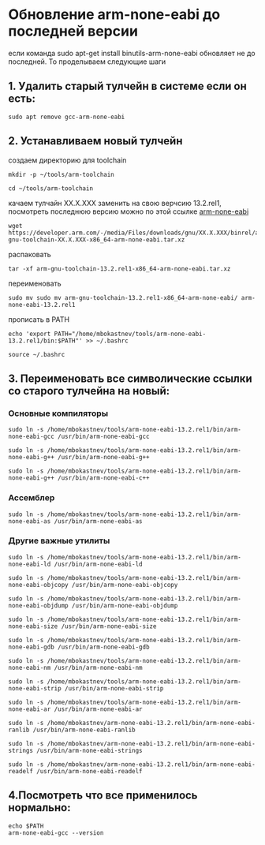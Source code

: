 # Обновление arm-none-eabi до последней версии 
если команда sudo apt-get install binutils-arm-none-eabi обновляет не до последней. То проделываем следующие шаги
## 1. Удалить старый тулчейн в системе если он есть:
```
sudo apt remove gcc-arm-none-eabi
```
## 2. Устанавливаем новый тулчейн
создаем директорию для toolchain
```
mkdir -p ~/tools/arm-toolchain
```
```
cd ~/tools/arm-toolchain
```
качаем тулчайн XX.X.XXX заменить на свою верчсию 13.2.rel1, посмотреть последнюю версию можно по этой ссылке [arm-none-eabi](https://developer.arm.com/downloads/-/arm-gnu-toolchain-downloads)
```
wget https://developer.arm.com/-/media/Files/downloads/gnu/XX.X.XXX/binrel/arm-gnu-toolchain-XX.X.XXX-x86_64-arm-none-eabi.tar.xz
```
распаковать
``` 
tar -xf arm-gnu-toolchain-13.2.rel1-x86_64-arm-none-eabi.tar.xz
```
переименовать
``` 
sudo mv sudo mv arm-gnu-toolchain-13.2.rel1-x86_64-arm-none-eabi/ arm-none-eabi-13.2.rel1
```

прописать в PATH
``` 
echo 'export PATH="/home/mbokastnev/tools/arm-none-eabi-13.2.rel1/bin:$PATH"' >> ~/.bashrc
```
```
source ~/.bashrc
```

## 3. Переименовать все символические ссылки со старого тулчейна на новый:

### Основные компиляторы
```
sudo ln -s /home/mbokastnev/tools/arm-none-eabi-13.2.rel1/bin/arm-none-eabi-gcc /usr/bin/arm-none-eabi-gcc
``` 
```
sudo ln -s /home/mbokastnev/tools/arm-none-eabi-13.2.rel1/bin/arm-none-eabi-g++ /usr/bin/arm-none-eabi-g++
``` 
```
sudo ln -s /home/mbokastnev/tools/arm-none-eabi-13.2.rel1/bin/arm-none-eabi-g++ /usr/bin/arm-none-eabi-c++
``` 


### Ассемблер
```
sudo ln -s /home/mbokastnev/tools/arm-none-eabi-13.2.rel1/bin/arm-none-eabi-as /usr/bin/arm-none-eabi-as
```

### Другие важные утилиты
```
sudo ln -s /home/mbokastnev/tools/arm-none-eabi-13.2.rel1/bin/arm-none-eabi-ld /usr/bin/arm-none-eabi-ld
``` 
```
sudo ln -s /home/mbokastnev/tools/arm-none-eabi-13.2.rel1/bin/arm-none-eabi-objcopy /usr/bin/arm-none-eabi-objcopy
``` 
```
sudo ln -s /home/mbokastnev/tools/arm-none-eabi-13.2.rel1/bin/arm-none-eabi-objdump /usr/bin/arm-none-eabi-objdump
``` 
```
sudo ln -s /home/mbokastnev/tools/arm-none-eabi-13.2.rel1/bin/arm-none-eabi-size /usr/bin/arm-none-eabi-size
``` 
```
sudo ln -s /home/mbokastnev/tools/arm-none-eabi-13.2.rel1/bin/arm-none-eabi-gdb /usr/bin/arm-none-eabi-gdb
``` 
```
sudo ln -s /home/mbokastnev/tools/arm-none-eabi-13.2.rel1/bin/arm-none-eabi-nm /usr/bin/arm-none-eabi-nm
``` 
```
sudo ln -s /home/mbokastnev/tools/arm-none-eabi-13.2.rel1/bin/arm-none-eabi-strip /usr/bin/arm-none-eabi-strip
``` 
```
sudo ln -s /home/mbokastnev/tools/arm-none-eabi-13.2.rel1/bin/arm-none-eabi-ar /usr/bin/arm-none-eabi-ar
```
```
sudo ln -s /home/mbokastnev/arm-none-eabi-13.2.rel1/bin/arm-none-eabi-ranlib /usr/bin/arm-none-eabi-ranlib
```
```
sudo ln -s /home/mbokastnev/arm-none-eabi-13.2.rel1/bin/arm-none-eabi-strings /usr/bin/arm-none-eabi-strings
```
```
sudo ln -s /home/mbokastnev/arm-none-eabi-13.2.rel1/bin/arm-none-eabi-readelf /usr/bin/arm-none-eabi-readelf
```

## 4.Посмотреть что все применилось нормально:
```
echo $PATH
arm-none-eabi-gcc --version
```